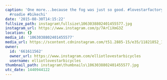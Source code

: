 ```yaml
---
caption: 'One more...because the fog was just so good. #lovestarfactoryteam #cycling
  #roadie #bikechi'
date: '2015-08-30T14:15:22'
fullsize_path: instagram\fullsize\1063038802401455577.jpg
instagram_url: https://www.instagram.com/p/7ArCiXmG3Z
location: {}
media_id: '1063038802401455577'
media_url: https://scontent.cdninstagram.com/t51.2885-15/e35/11821852_1651580815082502_1885636010_n.jpg?ig_cache_key=MTA2MzAzODgwMjQwMTQ1NTU3Nw%3D%3D.2
owner:
  id: '661611562'
  owner_url: https://www.instagram.com/elliotlovestarbicycles
  username: elliotlovestarbicycles
thumbnail_path: instagram\thumbnails\1063038802401455577.jpg
utc_date: 1440944122
---
```

